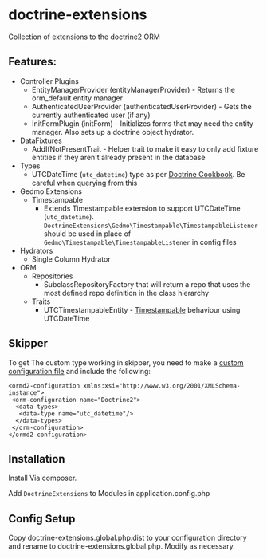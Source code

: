# doctrine-extensions


Collection of extensions to the doctrine2 ORM

## Features:
- Controller Plugins
  - EntityManagerProvider (entityManagerProvider) - Returns the orm_default entity manager
  - AuthenticatedUserProvider (authenticatedUserProvider) - Gets the currently authenticated user (if any)
  - InitFormPlugin (initForm) - Initializes forms that may need the entity manager. Also sets up a doctrine object hydrator.
- DataFixtures
  - AddIfNotPresentTrait - Helper trait to make it easy to only add fixture entities if they aren't already present in the database
- Types
  - UTCDateTime (`utc_datetime`) type as per [Doctrine Cookbook](http://doctrine-orm.readthedocs.org/projects/doctrine-orm/en/latest/cookbook/working-with-datetime.html). Be careful when querying from this
- Gedmo Extensions
  - Timestampable
    - Extends Timestampable extension to support UTCDateTime (`utc_datetime`). `DoctrineExtensions\Gedmo\Timestampable\TimestampableListener` should be used in place of `Gedmo\Timestampable\TimestampableListener` in config files
- Hydrators
  - Single Column Hydrator
- ORM
  - Repositories
    - SubclassRepositoryFactory that will return a repo that uses the most defined repo definition in the class hierarchy
  - Traits
    - UTCTimestampableEntity - [Timestampable](https://github.com/Atlantic18/DoctrineExtensions/blob/master/doc/timestampable.md)
    behaviour using UTCDateTime
    

## Skipper
To get The custom type working in skipper, you need to make a [custom configuration file](https://help.skipper18.com/expert-usage/customization/configuration-files) and include the following:
```
<ormd2-configuration xmlns:xsi="http://www.w3.org/2001/XMLSchema-instance">
 <orm-configuration name="Doctrine2">
  <data-types>
   <data-type name="utc_datetime"/>
  </data-types>
 </orm-configuration>
</ormd2-configuration>
```


## Installation


Install Via composer.

Add `DoctrineExtensions` to Modules in application.config.php

## Config Setup
Copy doctrine-extensions.global.php.dist to your configuration directory and rename to doctrine-extensions.global.php.
Modify as necessary.